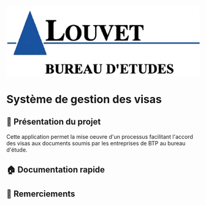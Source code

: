 
![LOGO LOUVET](https://github.com/NullPointerWizard/VisaBET/blob/master/web/images/LOGO-BET.jpg)

# Système de gestion des visas

## :city_sunrise: Présentation du projet
Cette application permet la mise oeuvre d'un processus facilitant l'accord des visas aux documents soumis par les entreprises de BTP au bureau d'étude.

## :house: Documentation rapide

## :gift_heart: Remerciements
